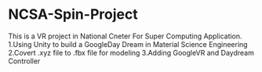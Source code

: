 # NCSA-Spin-Project
This is a VR project in National Cneter For Super Computing Application.
1.Using Unity to build a GoogleDay Dream in Material Science Engineering
2.Covert .xyz file to .fbx file for modeling 
3.Adding GoogleVR and Daydream Controller
